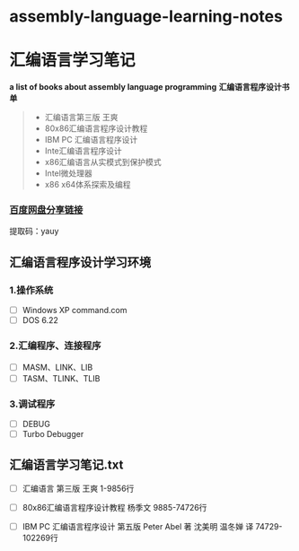 # assembly-language-learning-notes
# 汇编语言学习笔记

**a list of books about assembly language programming** 
**汇编语言程序设计书单** 
> * 汇编语言第三版 王爽
> * 80x86汇编语言程序设计教程
> * IBM PC 汇编语言程序设计
> * Inte汇编语言程序设计
> * x86汇编语言从实模式到保护模式
> * Intel微处理器
> * x86 x64体系探索及编程

### [百度网盘分享链接](https://pan.baidu.com/s/1oI8dSD-KXxvCzxAR_2cjYw)
提取码：yauy

## 汇编语言程序设计学习环境

### 1.操作系统
- [ ] Windows XP command.com
- [ ] DOS 6.22

### 2.汇编程序、连接程序
- [ ] MASM、LINK、LIB
- [ ] TASM、TLINK、TLIB

### 3.调试程序
- [ ] DEBUG
- [ ] Turbo Debugger

## 汇编语言学习笔记.txt
- [ ] 汇编语言 第三版 王爽 1-9856行
- [ ] 80x86汇编语言程序设计教程 杨季文 9885-74726行
- [ ] IBM PC 汇编语言程序设计 第五版 Peter Abel 著 沈美明 温冬婵 译  74729-102269行

